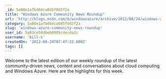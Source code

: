```yaml
---
_id: 5a88e1afbd6dca0d5f0d2f2a
title: "Windows Azure Community News Roundup"
url: 'http://blogs.msdn.com/b/windowsazure/archive/2012/08/24/windows-azure-community-news-roundup-edition-33.aspx'
category: 5a88e1afbd6dca0d5f0d2f2a
slug: 'windows-azure-community-news-roundup'
user_id: 5a83ce59d6eb0005c4ecda2c
username: 'bill-s'
createdOn: '2012-08-24T07:47:22.000Z'
tags: []
---
```


Welcome to the latest edition of our weekly roundup of the latest community-driven news, content and conversations about cloud computing and Windows Azure. Here are the highlights for this week.

